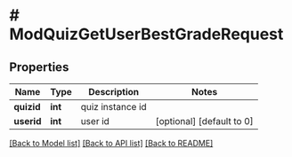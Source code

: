 # # ModQuizGetUserBestGradeRequest

## Properties

Name | Type | Description | Notes
------------ | ------------- | ------------- | -------------
**quizid** | **int** | quiz instance id |
**userid** | **int** | user id | [optional] [default to 0]

[[Back to Model list]](../../README.md#models) [[Back to API list]](../../README.md#endpoints) [[Back to README]](../../README.md)
